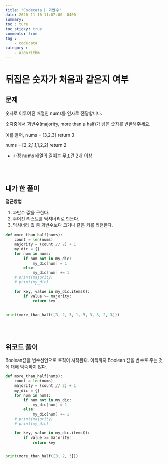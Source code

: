 ```yaml
---
title: "Codecata ⎜ 과반수"
date: 2020-11-10 11:07:00 -0400
summary: 
toc : ture
toc_sticky: true
comments: true
tag : 
    - codecata
category : 
    - algorithm
---
```


# 뒤집은 숫자가 처음과 같은지 여부

## 문제
숫자로 이루어진 배열인 nums를 인자로 전달합니다.

숫자중에서 과반수(majority, more than a half)가 넘은 숫자를 반환해주세요. 

예를 들어, 
nums = [3,2,3]
return 3

nums = [2,2,1,1,1,2,2]
return 2

* 가정
nums 배열의 길이는 무조건 2개 이상

<br><br>

## 내가 한 풀이

**접근방법**  
1. 과반수 값을 구한다.
2. 주어진 리스트를 딕셔너리로 만든다.
3. 딕셔너리 값 중 과반수보다 크거나 같은 키를 리턴한다.


```python
def more_than_half(nums):
    count = len(nums)
    majority = (count // 2) + 1
    my_dic = {}
    for num in nums:
        if num not in my_dic:
            my_dic[num] = 1
        else:
            my_dic[num] += 1
    # print(majority)
    # print(my_dic)

    for key, value in my_dic.items():
        if value >= majority:
            return key


print(more_than_half([3, 2, 3, 1, 3, 3, 3, 2, 3]))

```

<br><br>

## 위코드 풀이
Boolean값을 변수선언으로 로직이 시작된다. 아직까지 Boolean 값을 변수로 주는 것에 대해 익숙하지 않다.

```python
def more_than_half(nums):
    count = len(nums)
    majority = (count // 2) + 1
    my_dic = {}
    for num in nums:
        if num not in my_dic:
            my_dic[num] = 1
        else:
            my_dic[num] += 1
    # print(majority)
    # print(my_dic)

    for key, value in my_dic.items():
        if value >= majority:
            return key


print(more_than_half([3, 2, 3]))
```